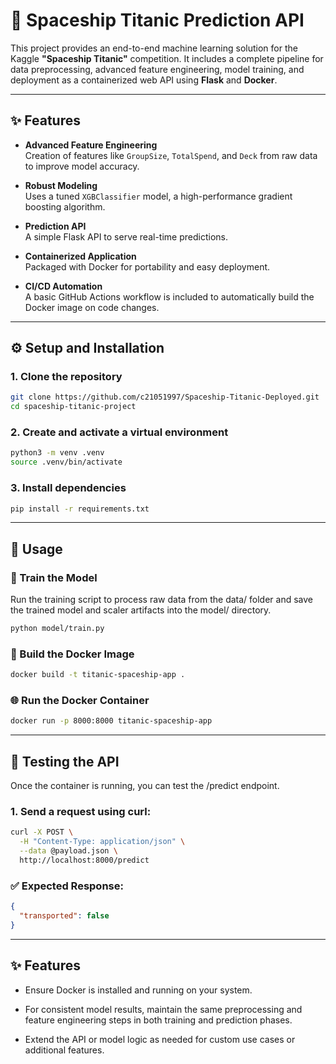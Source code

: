 # 🚀 Spaceship Titanic Prediction API

This project provides an end-to-end machine learning solution for the Kaggle **"Spaceship Titanic"** competition. It includes a complete pipeline for data preprocessing, advanced feature engineering, model training, and deployment as a containerized web API using **Flask** and **Docker**.

---

## ✨ Features

- **Advanced Feature Engineering**  
  Creation of features like `GroupSize`, `TotalSpend`, and `Deck` from raw data to improve model accuracy.

- **Robust Modeling**  
  Uses a tuned `XGBClassifier` model, a high-performance gradient boosting algorithm.

- **Prediction API**  
  A simple Flask API to serve real-time predictions.

- **Containerized Application**  
  Packaged with Docker for portability and easy deployment.

- **CI/CD Automation**  
  A basic GitHub Actions workflow is included to automatically build the Docker image on code changes.

---

## ⚙️ Setup and Installation

### 1. Clone the repository

```bash
git clone https://github.com/c21051997/Spaceship-Titanic-Deployed.git
cd spaceship-titanic-project
```
### 2. Create and activate a virtual environment

```bash
python3 -m venv .venv
source .venv/bin/activate
```

### 3. Install dependencies

```bash
pip install -r requirements.txt
```

---

## 🚀 Usage

### 🧠 Train the Model
Run the training script to process raw data from the data/ folder and save the trained model and scaler artifacts into the model/ directory.

```bash
python model/train.py
```

### 🐳 Build the Docker Image

```bash
docker build -t titanic-spaceship-app .
```

### 🌐 Run the Docker Container

```bash
docker run -p 8000:8000 titanic-spaceship-app
```

---

## 🧪 Testing the API
Once the container is running, you can test the /predict endpoint.

### 1. Send a request using curl:

```bash
curl -X POST \
  -H "Content-Type: application/json" \
  --data @payload.json \
  http://localhost:8000/predict
```

### ✅ Expected Response:
```json
{
  "transported": false
}
```

--- 

## ✨ Features

- Ensure Docker is installed and running on your system.

- For consistent model results, maintain the same preprocessing and feature engineering steps in both training and prediction phases.

- Extend the API or model logic as needed for custom use cases or additional features.